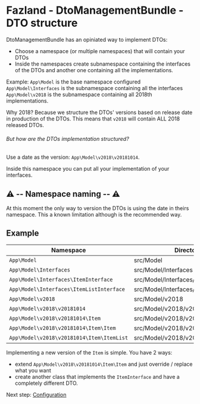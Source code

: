 Fazland - DtoManagementBundle - DTO structure
=============================================
DtoManagementBundle has an opiniated way to implement DTOs:
- Choose a namespace (or multiple namespaces) that will contain your DTOs
- Inside the namespaces create subnamespace containing the interfaces of the DTOs and another one containing all the implementations.

Example:
`App\Model` is the base namespace configured
`App\Model\Interfaces` is the subnamespace containing all the interfaces
`App\Model\v2018` is the subnamespace containing all 2018th implementations.

Why 2018? Because we structure the DTOs' versions based on release date in production of the DTOs.
This means that `v2018` will contain ALL 2018 released DTOs.

###### But how are the DTOs implementation structured?

Use a date as the version: `App\Model\v2018\v20181014`.

Inside this namespace you can put all your implementation of your interfaces.

:warning:&nbsp;-- Namespace naming -- :warning:
---------------------------------------------------------
At this moment the only way to version the DTOs is using the date in theirs namespace. This a known limitation although is the recommended way.

Example
-------
Namespace | Directory structure
--------- | -------------------
`App\Model` | src/Model
`App\Model\Interfaces` | src/Model/Interfaces
`App\Model\Interfaces\ItemInterface` | src/Model/Interfaces/ItemInterface.php
`App\Model\Interfaces\ItemListInterface` | src/Model/Interfaces/ItemListInterface.php
`App\Model\v2018` | src/Model/v2018
`App\Model\v2018\v20181014` | src/Model/v2018/v20181014
`App\Model\v2018\v20181014\Item` | src/Model/v2018/v20181014/Item
`App\Model\v2018\v20181014\Item\Item` | src/Model/v2018/v20181014/Item/Item.php
`App\Model\v2018\v20181014\Item\ItemList` | src/Model/v2018/v20181014/Item/ItemList.php

Implementing a new version of the `Item` is simple. You have 2 ways:
- extend `App\Model\v2018\v20181014\Item\Item` and just override / replace what you want
- create another class that implements the `ItemInterface` and have a completely different DTO.

Next step: [Configuration](./configuration.md)
